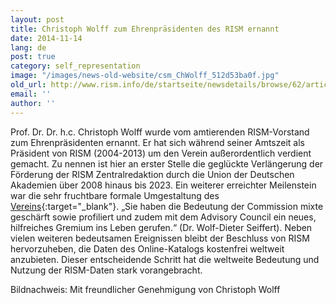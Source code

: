 ```yaml
---
layout: post
title: Christoph Wolff zum Ehrenpräsidenten des RISM ernannt
date: 2014-11-14
lang: de
post: true
category: self_representation
image: "/images/news-old-website/csm_ChWolff_512d53ba0f.jpg"
old_url: http://www.rism.info/de/startseite/newsdetails/browse/62/article/64/christoph-wolff-named-honorary-president-of-rism.html
email: ''
author: ''
---
```



Prof. Dr. Dr. h.c. Christoph Wolff wurde vom amtierenden RISM-Vorstand zum Ehrenpräsidenten ernannt. Er hat sich während seiner Amtszeit als Präsident von RISM (2004-2013) um den Verein außerordentlich verdient gemacht. Zu nennen ist hier an erster Stelle die geglückte Verlängerung der Förderung der RISM Zentralredaktion durch die Union der Deutschen Akademien über 2008 hinaus bis 2023. Ein weiterer erreichter Meilenstein war die sehr fruchtbare formale Umgestaltung des [Vereins](http://www.rism.info/de/unternehmen/verein-internationales-quellenlexikon-der-musik.html){:target="_blank"}. „Sie haben die Bedeutung der Commission mixte geschärft sowie profiliert und zudem mit dem Advisory Council ein neues, hilfreiches Gremium ins Leben gerufen.“ (Dr. Wolf-Dieter Seiffert). Neben vielen weiteren bedeutsamen Ereignissen bleibt der Beschluss von RISM hervorzuheben, die Daten des Online-Katalogs kostenfrei weltweit anzubieten. Dieser entscheidende Schritt hat die weltweite Bedeutung und Nutzung der RISM-Daten stark vorangebracht.



Bildnachweis: Mit freundlicher Genehmigung von Christoph Wolff



<script type="text/javascript">var switchTo5x=true;</script><script type="text/javascript" src="http://w.sharethis.com/button/buttons.js"></script><script type="text/javascript">stLight.options({publisher: "9b601438-1ce1-49d8-bfd7-9cff5df54c17", doNotHash: false, doNotCopy: false, hashAddressBar: false});</script>


